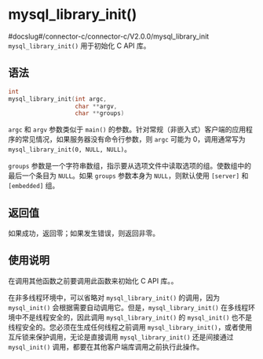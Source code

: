 mysql_library_init() 
=========================================
#docslug#/connector-c/connector-c/V2.0.0/mysql_library_init
`mysql_library_init()` 用于初始化 C API 库。

语法 
-----------------------

```c
int
mysql_library_init(int argc,
                   char **argv,
                   char **groups)
```



`argc` 和 `argv` 参数类似于 `main()` 的参数。针对常规（非嵌入式）客户端的应用程序的常见情况，如果服务器没有命令行参数，则 `argc` 可能为 0，调用通常写为 `mysql_library_init(0, NULL, NULL)`。

`groups` 参数是一个字符串数组，指示要从选项文件中读取选项的组。使数组中的最后一个条目为 `NULL`。如果 `groups` 参数本身为 `NULL`，则默认使用 `[server]` 和 `[embedded]` 组。

返回值 
------------------------

如果成功，返回零；如果发生错误，则返回非零。

使用说明 
-------------------------

在调用其他函数之前要调用此函数来初始化 C API 库。。

在非多线程环境中，可以省略对 `mysql_library_init()` 的调用，因为 `mysql_init()` 会根据需要自动调用它。但是，`mysql_library_init()` 在多线程环境中不是线程安全的，因此调用 `mysql_library_init()` 的 `mysql_init()` 也不是线程安全的。您必须在生成任何线程之前调用 `mysql_library_init()`，或者使用互斥锁来保护调用，无论是直接调用 `mysql_library_init()` 还是间接通过 `mysql_init()` 调用，都要在其他客户端库调用之前执行此操作。
